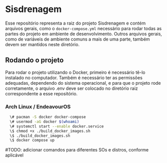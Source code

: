 # Sisdrenagem

Esse repositório representa a raiz do projeto Sisdrenagem e contém arquivos
gerais, como o `docker-compose.yml` necessário para rodar todas as partes do
projeto em ambiente de desenvolvimento. Outros arquivos gerais, como de
variáveis de ambiente comuns a mais de uma parte, também devem ser mantidos
neste diretório.

## Rodando o projeto

Para rodar o projeto utilizando o Docker, primeiro é necessário tê-lo instalado
no computador. Também é necessário ter as permissões adequadas, dependendo do
sistema operacional, e para que o projeto rode corretamente, o arquivo .env deve
ser colocado no diretório raiz correspondente a esse repositório.

### Arch Linux / EndeavourOS
```bash
  \# pacman -S docker docker-compose
  \# usermod -aG docker $(whoami)
  \# systemctl start --enable docker.service
  \$ chmod +x ./build_docker_images.sh
  \$ ./build_docker_images.sh
  \$ docker compose up
```

#TODO: adicionar comandos para diferentes SOs e distros, conforme aplicável
